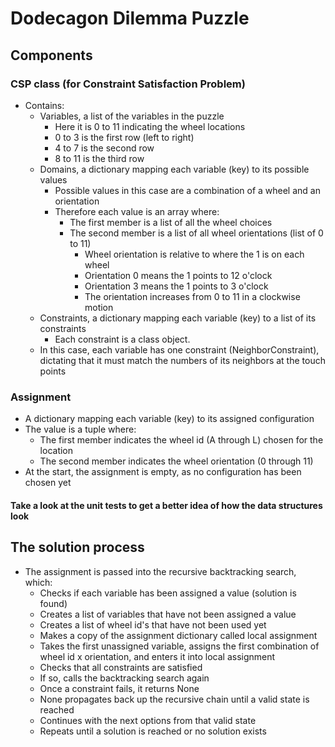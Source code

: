 # Dodecagon Dilemma Puzzle

## Components
### CSP class (for Constraint Satisfaction Problem)
- Contains:
    - Variables, a list of the variables in the puzzle
      - Here it is 0 to 11 indicating the wheel locations
      - 0 to 3 is the first row (left to right)
      - 4 to 7 is the second row
      - 8 to 11 is the third row
    - Domains, a dictionary mapping each variable (key) to its possible values
      - Possible values in this case are a combination of a wheel and an orientation
      - Therefore each value is an array where:
        - The first member is a list of all the wheel choices
        - The second member is a list of all wheel orientations (list of 0 to 11)
            - Wheel orientation is relative to where the 1 is on each wheel
            - Orientation 0 means the 1 points to 12 o'clock
            - Orientation 3 means the 1 points to 3 o'clock
            - The orientation increases from 0 to 11 in a clockwise motion
    - Constraints, a dictionary mapping each variable (key) to a list of its constraints
      - Each constraint is a class object.
    - In this case, each variable has one constraint (NeighborConstraint), dictating that it must match the numbers of its neighbors at the touch points

### Assignment 
- A dictionary mapping each variable (key) to its assigned configuration
- The value is a tuple where:
    - The first member indicates the wheel id (A through L) chosen for the location
    - The second member indicates the wheel orientation (0 through 11)
- At the start, the assignment is empty, as no configuration has been chosen yet

#### Take a look at the unit tests to get a better idea of how the data structures look

## The solution process
- The assignment is passed into the recursive backtracking search, which:
    - Checks if each variable has been assigned a value (solution is found)
    - Creates a list of variables that have not been assigned a value
    - Creates a list of wheel id's that have not been used yet
    - Makes a copy of the assignment dictionary called local assignment
    - Takes the first unassigned variable, assigns the first combination of wheel id x orientation, and enters it into local assignment
    - Checks that all constraints are satisfied
    - If so, calls the backtracking search again
    - Once a constraint fails, it returns None
    - None propagates back up the recursive chain until a valid state is reached
    - Continues with the next options from that valid state
    - Repeats until a solution is reached or no solution exists